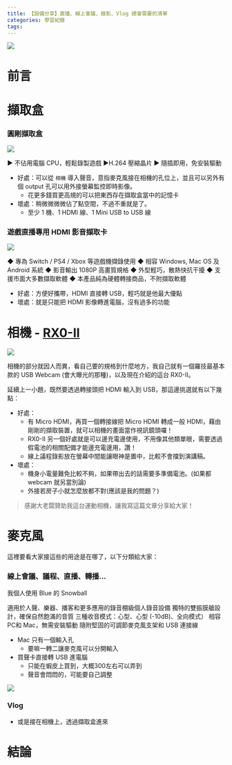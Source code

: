 ```yaml
---
title: 【設備分享】直播、線上會議、錄影、Vlog 總會需要的清單
categories: 學習紀錄
tags:
---
```


![](https://nijialin.com/images/2022/device-sharing)

# 前言

<!-- more -->

# 擷取盒

### 圓剛擷取盒

![](https://nijialin.com/images/2022/video-format/0.png)

▶ 不佔用電腦 CPU，輕鬆錄製遊戲
▶H.264 壓縮晶片
▶ 隨插即用，免安裝驅動

- 好處：可以從 `相機` 導入聲音，意指麥克風接在相機的孔位上，並且可以另外有個 output 孔可以用外接螢幕監控即時影像。
  - 花更多錢買更高規的可以把東西存在擷取盒當中的記憶卡
- 壞處：稍微微微微佔了點空間，不過不重就是了。
  - 至少 1 機、1 HDMI 線、1 Mini USB to USB 線

### 遊戲直播專用 HDMI 影音擷取卡

![](https://nijialin.com/images/2022/video-format/1.png)

◆ 專為 Switch / PS4 / Xbox 等遊戲機擷錄使用
◆ 相容 Windows, Mac OS 及 Android 系統
◆ 影音輸出 1080P 高畫質規格
◆ 外型輕巧，散熱快抗干擾
◆ 支援市面大多數擷取軟體
◆ 本產品純為硬體轉接商品，不附擷取軟體

- 好處：方便好攜帶，HDMI 直接轉 USB，輕巧就是他最大優點
- 壞處：就是只能把 HDMI 影像轉進電腦，沒有過多的功能

# 相機 - [RX0-II](https://www.sony.com.tw/zh/electronics/cyber-shot-compact-cameras/dsc-rx0m2)

![](https://nijialin.com/images/2022/video-format/2.png)

相機的部分就因人而異，看自己要的規格到什麼地方，我自己就有一個羅技最基本款的 USB Webcam (會大曝光的那種)，以及現在介紹的這台 RX0-II。

延續上一小題，既然要透過轉接頭把 HDMI 輸入到 USB，那這邊挑選就有以下幾點：

- 好處：
  - 有 Micro HDMI，再買一個轉接線把 Micro HDMI 轉成一般 HDMI，藉由剛剛的擷取裝置，就可以相機的畫面當作視訊鏡頭囉！
  - RX0-II 另一個好處就是可以邊充電邊使用，不用像其他類單眼，需要透過假電池的相關配備才能邊充電邊用，讚！
  - 線上議程錄影放在螢幕中間能讓眼神是置中，比較不會擋到演講稿。
- 壞處：
  - 機身小電量難免比較不夠，如果帶出去的話需要多準備電池。(如果都 webcam 就另當別論)
  - 外接若房子小就怎麼放都不對(應該是我的問題？)



> 感謝大老闆贊助我這台運動相機，讓我寫這篇文章分享給大家！
# 麥克風

這裡要看大家接這些的用途是在哪了，以下分類給大家：

### 線上會議、議程、直播、轉播...

我個人使用 Blue 的 Snowball

適用於人聲、樂器、播客和更多應用的錄音棚級個人錄音設備
獨特的雙振膜艙設計，確保自然飽滿的音質
三種收音模式：心型、心型 (-10dB)、全向模式）
相容 PC和 Mac，無需安裝驅動
隨附堅固的可調節麥克風支架和 USB 連接線

- Mac 只有一個輸入孔
  - 要嘛一轉二讓麥克風可以分開輸入
- 買聲卡直接轉 USB 進電腦
  - 只能在蝦皮上買到，大概300左右可以弄到
  - 聲音會悶悶的，可能要自己調整

![](https://nijialin.com/images/2022/video-format/3.png)

### Vlog

- 或是接在相機上，透過擷取盒進來


# 結論

